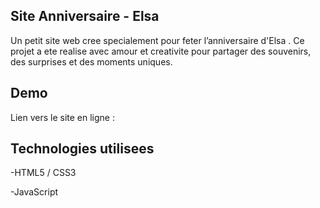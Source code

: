 ## Site Anniversaire - Elsa

Un petit site web cree specialement pour feter l’anniversaire d'Elsa .
Ce projet a ete realise avec amour et creativite pour partager des souvenirs, des surprises et des moments uniques.



 ## Demo
 Lien vers le site en ligne :


 ## Technologies utilisees

-HTML5 / CSS3

-JavaScript
